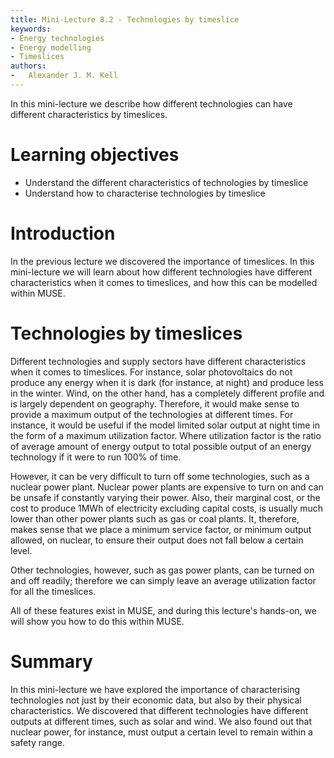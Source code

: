 ```yaml
---
title: Mini-Lecture 8.2 - Technologies by timeslice
keywords:
- Energy technologies
- Energy modelling
- Timeslices
authors:
-   Alexander J. M. Kell
---
```


In this mini-lecture we describe how different technologies can have different characteristics by timeslices.

# Learning objectives

- Understand the different characteristics of technologies by timeslice
- Understand how to characterise technologies by timeslice

# Introduction

In the previous lecture we discovered the importance of timeslices. In this mini-lecture we will learn about how different technologies have different characteristics when it comes to timeslices, and how this can be modelled within MUSE.

# Technologies by timeslices

Different technologies and supply sectors have different characteristics when it comes to timeslices. For instance, solar photovoltaics do not produce any energy when it is dark (for instance, at night) and produce less in the winter. Wind, on the other hand, has a completely different profile and is largely dependent on geography. Therefore, it would make sense to provide a maximum output of the technologies at different times. For instance, it would be useful if the model limited solar output at night time in the form of a maximum utilization factor. Where utilization factor is the ratio of average amount of energy output to total possible output of an energy technology if it were to run 100% of time.

However, it can be very difficult to turn off some technologies, such as a nuclear power plant. Nuclear power plants are expensive to turn on and can be unsafe if constantly varying their power. Also, their marginal cost, or the cost to produce 1MWh of electricity excluding capital costs, is usually much lower than other power plants such as gas or coal plants. It, therefore, makes sense that we place a minimum service factor, or minimum output allowed, on nuclear, to ensure their output does not fall below a certain level.

Other technologies, however, such as gas power plants, can be turned on and off readily; therefore we can simply leave an average utilization factor for all the timeslices.

All of these features exist in MUSE, and during this lecture's hands-on, we will show you how to do this within MUSE.

# Summary

In this mini-lecture we have explored the importance of characterising technologies not just by their economic data, but also by their physical characteristics. We discovered that different technologies have different outputs at different times, such as solar and wind. We also found out that nuclear power, for instance, must output a certain level to remain within a safety range.
